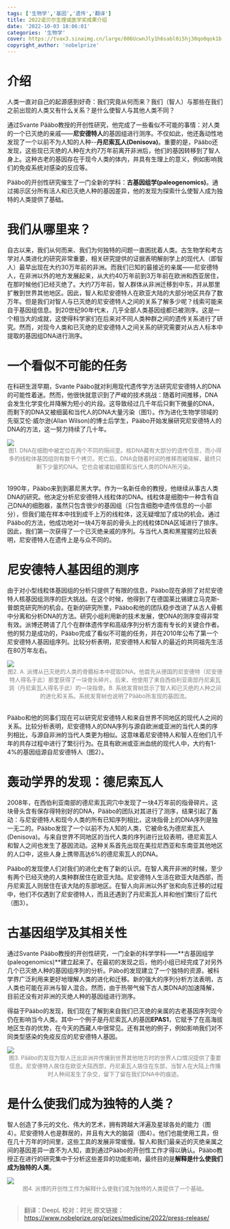 ```yaml
---
tags: ['生物学','基因','遗传','翻译']
title: 2022诺贝尔生理或医学奖成果介绍
date: '2022-10-03 18:06:01'
categories: '生物学'
cover: https://tvax3.sinaimg.cn/large/006UcwnJly1h6sabl0i5hj30qo0qok1b.jpg
copyright_author: 'nobelprize'
---
```


# 介绍
人类一直对自己的起源感到好奇：我们究竟从何而来？我们（智人）与那些在我们之前出现的人类又有什么关系？是什么使智人与其他人类不同？

通过Svante Pääbo教授的开创性研究，他完成了一些看似不可能的事情：对人类的一个已灭绝的亲戚——**尼安德特人**的基因组进行测序。不仅如此，他还轰动性地发现了一个以前不为人知的人种--**丹尼索瓦人(Denisova)**。重要的是，Pääbo还发现，这些现已灭绝的人种在大约7万年前离开非洲后，他们的基因转移到了智人身上。这种古老的基因存在于现今人类的体内，并具有生理上的意义，例如影响我们的免疫系统对感染的反应等。

Pääbo的开创性研究催生了一门全新的学科：**古基因组学(paleogenomics)**。通过揭示区分所有活人和已灭绝人种的基因差异，他的发现为探索什么使智人成为独特的人类提供了基础。

# 我们从哪里来？
自古以来，我们从何而来、我们为何独特的问题一直困扰着人类。古生物学和考古学对人类进化的研究非常重要，相关研究提供的证据表明解剖学上的现代人（即智人）最早出现在大约30万年前的非洲。而我们已知的最接近的亲属——尼安德特人，在非洲以外的地方发展起来，从大约40万年前到3万年前在欧洲和西亚居住，在那时候他们已经灭绝了。大约7万年前，智人群体从非洲迁移到中东，并从那里扩散到世界其他地区。因此，智人和尼安德特人在欧亚大陆的大部分地区共存了数万年。但是我们对智人与已灭绝的尼安德特人之间的关系了解多少呢？线索可能来自于基因组信息。到20世纪90年代末，几乎全部人类基因组都已被测序。这是一个相当大的成就，这使得科学家们在后来对不同人类种群之间的遗传关系进行了研究。然而，对现今人类和已灭绝的尼安德特人之间关系的研究需要对从古人标本中提取的基因组DNA进行测序。


# 一个看似不可能的任务
在科研生涯早期，Svante Pääbo就对利用现代遗传学方法研究尼安德特人的DNA的可能性着迷。然而，他很快就意识到了严峻的技术挑战：随着时间推移，DNA会发生化学变化并降解为短小的片段。这导致经过几千年后只剩下微量的DNA，而剩下的DNA又被细菌和当代人的DNA大量污染（图1）。作为进化生物学领域的先驱艾伦·威尔逊(Allan Wilson)的博士后学生，Pääbo开始发展研究尼安德特人的DNA的方法，这一努力持续了几十年。

<img src="https://tva3.sinaimg.cn/large/006UcwnJly1h6s9dib88wj30sg0fmgn1.jpg"/>
<center><font size=2px color=grey>图1. DNA在细胞中被定位在两个不同的隔间里。核DNA藏有大部分的遗传信息，而小得多的线粒体基因组则有数千个拷贝。死亡后，DNA会随着时间的推移而被降解，最终只剩下少量的DNA。它也会被诸如细菌和当代人类的DNA所污染。</font></center>
<br>

1990年，Pääbo来到到慕尼黑大学。作为一名新任命的教授，他继续从事古人类DNA的研究。他决定分析尼安德特人线粒体的DNA。线粒体是细胞中一种含有自己DNA的细胞器，虽然只包含很少的基因组（只包含细胞中遗传信息的一小部分），但我们能在样本中找到成千上万的线粒体，这无疑增加了成功的机会。通过Pääbo的方法，他成功地对一块4万年前的骨头上的线粒体DNA区域进行了排序。因此，我们第一次获得了一个已灭绝亲戚的序列。与当代人类和黑猩猩的比较表明，尼安德特人在遗传上是与众不同的。

# 尼安德特人基因组的测序
由于对小型线粒体基因组的分析只提供了有限的信息，Pääbo现在承担了对尼安德特人核基因组测序的巨大挑战。在这个时候，他得到了在德国莱比锡建立马克斯-普朗克研究所的机会。在新的研究所里，Pääbo和他的团队稳步改进了从古人骨骸中分离和分析DNA的方法。研究小组利用新的技术发展，使DNA的测序变得非常有效。派博还聘请了几个在群体遗传学和高级序列分析方面有专长的关键合作者。他的努力是成功的，Pääbo完成了看似不可能的任务，并在2010年公布了第一个尼安德特人基因组序列。比较分析表明，尼安德特人和智人的最近的共同祖先生活在80万年左右。

<img src="https://tva2.sinaimg.cn/large/006UcwnJly1h6s9ppedhej30sg0cc3zf.jpg"/>
<center><font size=2px color=grey>图2. A. 派博从已灭绝的人类的骨骼标本中提取DNA。他首先从德国的尼安德特（尼安德特人得名于此）那里获得了一块骨头碎片。后来，他使用了来自西伯利亚南部丹尼索瓦洞（丹尼索瓦人得名于此）的一块指骨。B. 系统发育树显示了智人和已灭绝的人种之间的进化和关系。系统发育树也说明了Pääbo所发现的基因流。</font></center>
<br>

Pääbo和他的同事们现在可以研究尼安德特人和来自世界不同地区的现代人之间的关系。比较分析表明，尼安德特人的DNA序列与源自欧洲或亚洲的当代人类的序列相比，与源自非洲的当代人类更为相似。这意味着尼安德特人和智人在他们几千年的共存过程中进行了繁衍行为。在具有欧洲或亚洲血统的现代人中，大约有1-4%的基因组源自尼安德特人（图2）。

# 轰动学界的发现：德尼索瓦人
2008年，在西伯利亚南部的德尼索瓦洞穴中发现了一块4万年前的指骨碎片。这块骨头含有保存得特别好的DNA，Pääbo的团队对其进行了测序，结果引起了轰动：与尼安德特人和现今人类的所有已知序列相比，这块指骨上的DNA序列是独一无二的。Pääbo发现了一个以前不为人知的人类，它被命名为德尼索瓦人(Denisova)。与来自世界不同地区的当代人类的序列进行比较表明，德尼索瓦人和智人之间也发生了基因流动。这种关系首先出现在美拉尼西亚和东南亚其他地区的人口中，这些人身上携带高达6%的德尼索瓦人的DNA。

Pääbo的发现使人们对我们的进化史有了新的认识。在智人离开非洲的时候，至少有两个已经灭绝的人类种群居住在欧亚大陆。尼安德特人生活在欧亚大陆西部，而丹尼索瓦人则居住在该大陆的东部地区。在智人向非洲以外扩张和向东迁移的过程中，他们不仅遇到了尼安德特人，而且还遇到了丹尼索瓦人并和他们繁衍了后代（图3）。

# 古基因组学及其相关性
通过Svante Pääbo教授的开创性研究，一门全新的科学学科——**古基因组学(paleogenomics)**建立起来了。在最初的发现之后，他的小组已经完成了对另外几个已灭绝人种的基因组序列的分析。Päbo的发现建立了一个独特的资源，被科学界广泛利用来更好地理解人类的进化和迁移。新的强大的序列分析方法表明，古人类也可能在非洲与智人混合。然而，由于热带气候下古人类DNA的加速降解，目前还没有对非洲的灭绝人种的基因组进行测序。

得益于Pääbo的发现，我们现在了解到来自我们已灭绝的亲属的古老基因序列现今仍在影响当今人类。其中一个例子是丹尼索瓦人的基因**EPAS1**，它赋予了在高海拔地区生存的优势，在今天的西藏人中很常见。还有其他的例子，例如影响我们对不同类型感染的免疫反应的尼安德特人基因。

<img src="https://tvax4.sinaimg.cn/large/006UcwnJly1h6s9ybcnjfj31xg0uvtb5.jpg"/>
<center><font size=2px color=grey>图3. Pääbo的发现为智人迁出非洲并传播到世界其他地方时的世界人口情况提供了重要信息。尼安德特人居住在欧亚大陆西部，丹尼索瓦人居住在东部，当智人在大陆上传播时人种间发生了杂交，留下了留在我们DNA中的痕迹。</font></center>

# 是什么使我们成为独特的人类？
智人创造了多元的文化、伟大的艺术，拥有跨越大洋遍及星球各处的能力（图4）。尼安德特人也是群居的，并且有大大的脑袋（图4）。他们也能使用工具，但在几十万年的时间里，这些工具的发展非常缓慢。智人和我们最亲近的灭绝亲属之间的基因差异一直不为人知，直到通过Pääbo的开创性工作才得以确认。Pääbo教授正在进行的研究集中于分析这些差异的功能影响，最终目的是**解释是什么使我们成为独特的人类**。

<img src="https://tvax4.sinaimg.cn/large/006UcwnJly1h6sa4sdjqwj31xg12e76c.jpg"/>
<center><font size=2px color=grey>图4. 派博的开创性工作为解释什么使我们成为独特的人类提供了一个基础。</font></center>
<br>


> 翻译：DeepL
校对：时光
原文链接：https://www.nobelprize.org/prizes/medicine/2022/press-release/
